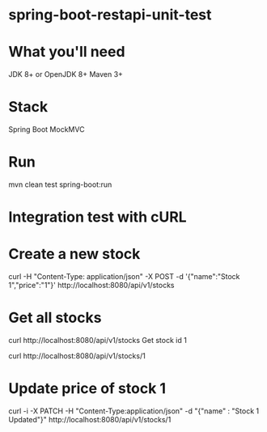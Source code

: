# spring-boot-restapi-unit-test
# What you'll need
JDK 8+ or OpenJDK 8+
Maven 3+

# Stack
Spring Boot
MockMVC

# Run
mvn clean test spring-boot:run

# Integration test with cURL
# Create a new stock

curl -H "Content-Type: application/json" -X POST -d '{"name":"Stock 1","price":"1"}' http://localhost:8080/api/v1/stocks
# Get all stocks

curl http://localhost:8080/api/v1/stocks
Get stock id 1

curl http://localhost:8080/api/v1/stocks/1
# Update price of stock 1

curl -i -X PATCH -H "Content-Type:application/json" -d "{\"name\" : \"Stock 1 Updated\"}" http://localhost:8080/api/v1/stocks/1
